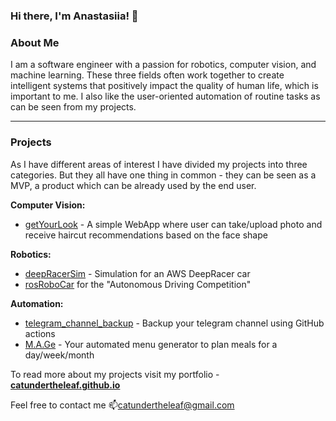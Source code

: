 ### Hi there, I'm Anastasiia! 👋

### About Me
I am a software engineer with a passion for robotics, computer vision, and machine learning. These three fields often work together to create intelligent systems that positively impact the quality of human life, which is important to me. I also like the user-oriented automation of routine tasks as can be seen from my projects. 

---

### Projects
As I have different areas of interest I have divided my projects into three categories. But they all have one thing in common - they can be seen as a MVP, a product which can be already used by the end user.

__Computer Vision:__
- [getYourLook](https://github.com/CatUnderTheLeaf/getYourLook) - A simple WebApp where user can take/upload photo and receive haircut recommendations based on the face shape

__Robotics:__
- [deepRacerSim](https://github.com/CatUnderTheLeaf/deepRacerSim) - Simulation for an AWS DeepRacer car
- [rosRoboCar](https://github.com/CatUnderTheLeaf/rosRoboCar) for the "Autonomous Driving Competition"

__Automation:__
- [telegram_channel_backup](https://github.com/CatUnderTheLeaf/telegram_channel_backup) - Backup your telegram channel using GitHub actions
- [M.A.Ge](https://github.com/CatUnderTheLeaf/menuGenerator) - Your automated menu generator to plan meals for a day/week/month

To read more about my projects visit my portfolio - [__catundertheleaf.github.io__](https://catundertheleaf.github.io/)

Feel free to contact me 📫[catundertheleaf@gmail.com](mailto:catundertheleaf@gmail.com)
